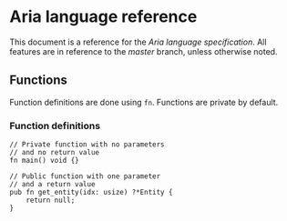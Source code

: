 # Aria language reference

This document is a reference for the _Aria language specification_. All features
are in reference to the _master_ branch, unless otherwise noted.

## Functions

Function definitions are done using `fn`. Functions are private by default.

### Function definitions

```aria
// Private function with no parameters
// and no return value
fn main() void {}
```

```aria
// Public function with one parameter
// and a return value
pub fn get_entity(idx: usize) ?*Entity {
    return null;
}
```
